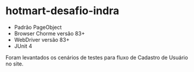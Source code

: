 # hotmart-desafio-indra

- Padrão PageObject
- Browser Chorme versão 83+
- WebDriver versão 83+
- JUnit 4

Foram levantados os cenários de testes para fluxo de Cadastro de Usuário no site.

